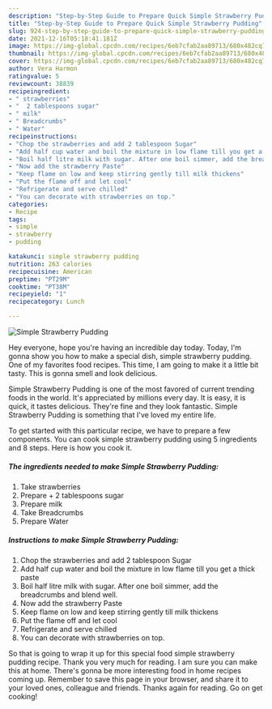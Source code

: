 ```yaml
---
description: "Step-by-Step Guide to Prepare Quick Simple Strawberry Pudding"
title: "Step-by-Step Guide to Prepare Quick Simple Strawberry Pudding"
slug: 924-step-by-step-guide-to-prepare-quick-simple-strawberry-pudding
date: 2021-12-16T05:18:41.181Z
image: https://img-global.cpcdn.com/recipes/6eb7cfab2aa89713/680x482cq70/simple-strawberry-pudding-recipe-main-photo.jpg
thumbnail: https://img-global.cpcdn.com/recipes/6eb7cfab2aa89713/680x482cq70/simple-strawberry-pudding-recipe-main-photo.jpg
cover: https://img-global.cpcdn.com/recipes/6eb7cfab2aa89713/680x482cq70/simple-strawberry-pudding-recipe-main-photo.jpg
author: Vera Harmon
ratingvalue: 5
reviewcount: 38839
recipeingredient:
- " strawberries"
- "  2 tablespoons sugar"
- " milk"
- " Breadcrumbs"
- " Water"
recipeinstructions:
- "Chop the strawberries and add 2 tablespoon Sugar"
- "Add half cup water and boil the mixture in low flame till you get a thick paste"
- "Boil half litre milk with sugar. After one boil simmer, add the breadcrumbs and blend well."
- "Now add the strawberry Paste"
- "Keep flame on low and keep stirring gently till milk thickens"
- "Put the flame off and let cool"
- "Refrigerate and serve chilled"
- "You can decorate with strawberries on top."
categories:
- Recipe
tags:
- simple
- strawberry
- pudding

katakunci: simple strawberry pudding 
nutrition: 263 calories
recipecuisine: American
preptime: "PT29M"
cooktime: "PT38M"
recipeyield: "1"
recipecategory: Lunch

---
```



![Simple Strawberry Pudding](https://img-global.cpcdn.com/recipes/6eb7cfab2aa89713/680x482cq70/simple-strawberry-pudding-recipe-main-photo.jpg)

Hey everyone, hope you're having an incredible day today. Today, I'm gonna show you how to make a special dish, simple strawberry pudding. One of my favorites food recipes. This time, I am going to make it a little bit tasty. This is gonna smell and look delicious.

Simple Strawberry Pudding is one of the most favored of current trending foods in the world. It's appreciated by millions every day. It is easy, it is quick, it tastes delicious. They're fine and they look fantastic. Simple Strawberry Pudding is something that I've loved my entire life.




To get started with this particular recipe, we have to prepare a few components. You can cook simple strawberry pudding using 5 ingredients and 8 steps. Here is how you cook it.

<!--inarticleads1-->

##### The ingredients needed to make Simple Strawberry Pudding:

1. Take  strawberries
1. Prepare  + 2 tablespoons sugar
1. Prepare  milk
1. Take  Breadcrumbs
1. Prepare  Water




<!--inarticleads2-->

##### Instructions to make Simple Strawberry Pudding:

1. Chop the strawberries and add 2 tablespoon Sugar
1. Add half cup water and boil the mixture in low flame till you get a thick paste
1. Boil half litre milk with sugar. After one boil simmer, add the breadcrumbs and blend well.
1. Now add the strawberry Paste
1. Keep flame on low and keep stirring gently till milk thickens
1. Put the flame off and let cool
1. Refrigerate and serve chilled
1. You can decorate with strawberries on top.




So that is going to wrap it up for this special food simple strawberry pudding recipe. Thank you very much for reading. I am sure you can make this at home. There's gonna be more interesting food in home recipes coming up. Remember to save this page in your browser, and share it to your loved ones, colleague and friends. Thanks again for reading. Go on get cooking!
